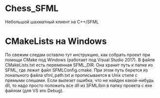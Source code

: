 # Chess_SFML
Небольшой шахматный клиент на C++/SFML

# CMakeLists на Windows

По свежим следам оставлю тут инструкцию, как собрать проект при помощи CMake под Windows (работает под Visual Studio 2017). В файле CMakeLists.txt есть переменная SFML_DIR. Она хранит путь к папке из SFML, где лежит файл SFMLConfig.cmake. При этом путь берется из локального файла sfml_path.txt и прописывается в Unix стиле с прямыми слешами. Если вылезет ошибка, что не найден какой-нибудь dll, то надо просто положить все dll из SFML/bin в папку проекта с exe файлом (для VS это Debug).
